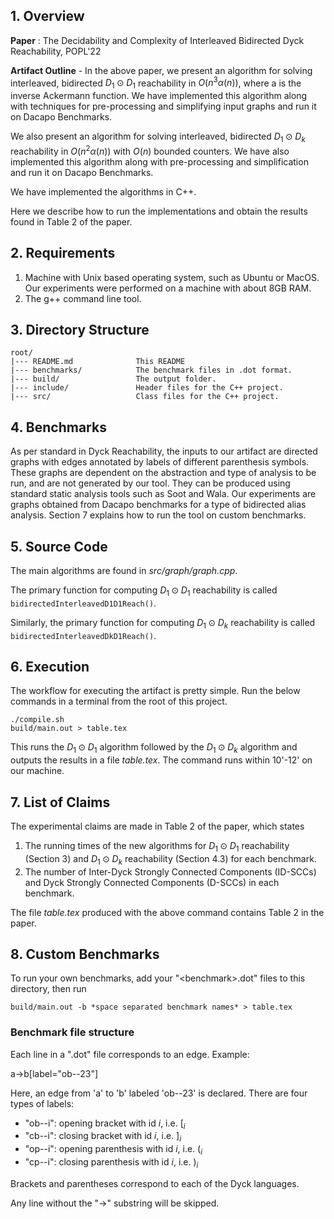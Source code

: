 


## 1. Overview

**Paper** : The Decidability and Complexity of Interleaved Bidirected Dyck Reachability, POPL'22

**Artifact Outline** - In the above paper, we present an algorithm for solving interleaved, bidirected $D_1 \odot D_1$ reachability in $O(n^3 \alpha(n))$, where a is the inverse Ackermann function.
We have implemented this algorithm along with techniques for pre-processing and simplifying input graphs and run it on Dacapo Benchmarks.

We also present an algorithm for solving interleaved, bidirected $D_1 \odot D_k$ reachability in $O(n^2 \alpha(n))$ with $O(n)$ bounded counters.
We have also implemented this algorithm along with pre-processing and simplification and run it on Dacapo Benchmarks.

We have implemented the algorithms in C++.

Here we describe how to run the implementations and obtain the results found in Table 2 of the paper.


## 2. Requirements

1. Machine with Unix based operating system, such as Ubuntu or MacOS. Our experiments were performed on a machine with about 8GB RAM. 
2. The g++ command line tool.

## 3. Directory Structure

```
root/
|--- README.md				This README 
|--- benchmarks/	        The benchmark files in .dot format.
|--- build/	                The output folder.
|--- include/		        Header files for the C++ project.
|--- src/		        	Class files for the C++ project.

```

## 4. Benchmarks
As per standard in Dyck Reachability, the inputs to our artifact are directed graphs with edges annotated by labels of different parenthesis symbols.
These graphs are dependent on the abstraction and type of analysis to be run, and are not generated by our tool.
They can be produced using standard static analysis tools such as Soot and Wala.
Our experiments are graphs obtained from Dacapo benchmarks for a type of bidirected alias analysis.
Section 7 explains how to run the tool on custom benchmarks.

## 5. Source Code

The main algorithms are found in *src/graph/graph.cpp*. 

The primary function for computing $D_1 \odot D_1$ reachability is called ```bidirectedInterleavedD1D1Reach()```.

Similarly, the primary function for computing $D_1 \odot D_k$ reachability is called ```bidirectedInterleavedDkD1Reach()```.

## 6. Execution

The workflow for executing the artifact is pretty simple. Run the below commands in a terminal from the root of this project.


```
./compile.sh
build/main.out > table.tex 
```

This runs the $D_1 \odot D_1$ algorithm followed by the $D_1 \odot D_k$ algorithm and outputs the results in a file *table.tex*. 
The command runs within 10'-12' on our machine.

## 7. List of Claims

The experimental claims are made in Table 2 of the paper, which states
1. The running times of the new algorithms for $D_1 \odot D_1$ reachability (Section 3) and $D_1 \odot D_k$ reachability (Section 4.3) for each benchmark.
2. The number of Inter-Dyck Strongly Connected Components (ID-SCCs) and Dyck Strongly Connected Components (D-SCCs) in each benchmark.

The file *table.tex* produced with the above command contains Table 2 in the paper.


## 8. Custom Benchmarks

To run your own benchmarks, add your "\<benchmark\>.dot" files to this directory, then run 

```
build/main.out -b *space separated benchmark names* > table.tex
```

### Benchmark file structure

Each line in a ".dot" file corresponds to an edge. Example:

a->b[label="ob--23"]

Here, an edge from 'a' to 'b' labeled 'ob--23' is declared. There are four types of labels:

 - "ob--i": opening bracket with id $i$, i.e. $[_i$
 - "cb--i": closing bracket with id $i$, i.e. $]_i$
 - "op--i": opening parenthesis with id $i$, i.e. $(_i$
 - "cp--i": closing parenthesis with id $i$, i.e. $)_i$

Brackets and parentheses correspond to each of the Dyck languages. 

Any line without the "->" substring will be skipped.